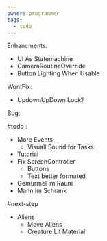 ```yaml
---
owner: programmer
tags:
  - todo
---
```

Enhancments:
- UI As Statemachine
- CameraRoutineOverride
- Button Lighting When Usable

WontFix:
- UpdownUpDown Lock?

Bug:


#todo :
- More Events
	- Visuall Sound for Tasks
- Tutorial
- Fix ScreenController
	- Buttons
	- Text better formated
- Gemurmel im Raum
- Mann im Schrank

#next-step
- Aliens
	- Move Aliens
	- Creature Lit Material

